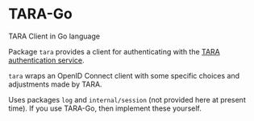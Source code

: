 # TARA-Go

TARA Client in Go language

Package `tara` provides a client for authenticating with the [TARA authentication
service](https://e-gov.github.io/TARA-Doku/).

`tara` wraps an OpenID Connect client with some specific choices and
adjustments made by TARA.

Uses packages `log` and `internal/session` (not provided here at present time). If you use TARA-Go, then implement these yourself. 
